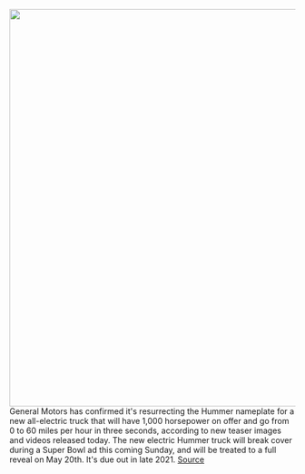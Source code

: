 <img src='https://cdn.vox-cdn.com/thumbor/1yia2ub5rk1-quFTWJ3XhkzNj-s=/0x0:1920x1080/1200x800/filters:focal(807x387:1113x693)/cdn.vox-cdn.com/uploads/chorus_image/image/66219660/GMC_HUMMER_EV_Quiet_Revolution_Grille.0.jpg' width='700px' /><br/>
General Motors has confirmed it's resurrecting the Hummer nameplate for a new all-electric truck that will have 1,000 horsepower on offer and go from 0 to 60 miles per hour in three seconds, according to new teaser images and videos released today. The new electric Hummer truck will break cover during a Super Bowl ad this coming Sunday, and will be treated to a full reveal on May 20th. It's due out in late 2021.
<a href='https://www.theverge.com/2020/1/30/21115040/gm-hummer-ev-truck-gmc-horsepower'> Source <a/>